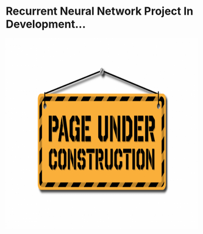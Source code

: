 # Recurrent Neural Network Project In Development...
<p align="center">
  <img height="500" src="https://github.com/OliverHeilmann/Financial_Data_MachineLearning/blob/master/Proj3_RecurrentNeuralNetwork/Figures/Construction.png">
</p>


